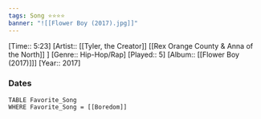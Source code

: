 ```yaml
---
tags: Song ⭐⭐⭐⭐ 
banner: "![[Flower Boy (2017).jpg]]"
---
```

[Time:: 5:23]
[Artist:: [[Tyler, the Creator]] [[Rex Orange County & Anna of the North]] ]
[Genre:: Hip-Hop/Rap]
[Played:: 5]
[Album:: [[Flower Boy (2017)]]]
[Year:: 2017]
### Dates
````dataview
TABLE Favorite_Song
WHERE Favorite_Song = [[Boredom]]
````